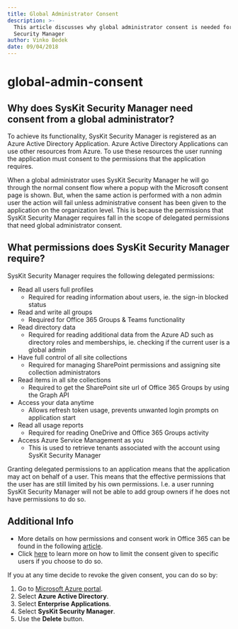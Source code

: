 ```yaml
---
title: Global Administrator Consent
description: >-
  This article discusses why global administrator consent is needed for SysKit
  Security Manager
author: Vinko Bedek
date: 09/04/2018
---
```


# global-admin-consent

## Why does SysKit Security Manager need consent from a global administrator?

To achieve its functionality, SysKit Security Manager is registered as an Azure Active Directory Application. Azure Active Directory Applications can use other resources from Azure. To use these resources the user running the application must consent to the permissions that the application requires.

When a global administrator uses SysKit Security Manager he will go through the normal consent flow where a popup with the Microsoft consent page is shown. But, when the same action is performed with a non admin user the action will fail unless administrative consent has been given to the application on the organization level. This is because the permissions that SysKit Security Manager requires fall in the scope of delegated permissions that need global administrator consent.

## What permissions does SysKit Security Manager require?

SysKit Security Manager requires the following delegated permissions:

* Read all users full profiles
  * Required for reading information about users, ie. the sign-in blocked status
* Read and write all groups
  * Required for Office 365 Groups & Teams functionality
* Read directory data
  * Required for reading additional data from the Azure AD such as directory roles and memberships, ie. checking if the current user is a global admin
* Have full control of all site collections
  * Required for managing SharePoint permissions and assigning site collection administrators
* Read items in all site collections
  * Required to get the SharePoint site url of Office 365 Groups by using the Graph API
* Access your data anytime
  * Allows refresh token usage, prevents unwanted login prompts on application start
* Read all usage reports
  * Required for reading OneDrive and Office 365 Groups activity
* Access Azure Service Management as you
  * This is used to retrieve tenants associated with the account using SysKit Security Manager

Granting delegated permissions to an application means that the application may act on behalf of a user. This means that the effective permissions that the user has are still limited by his own permissions. I.e. a user running SysKit Security Manager will not be able to add group owners if he does not have permissions to do so.

## Additional Info

* More details on how permissions and consent work in Office 365 can be found in the following [article](https://docs.microsoft.com/en-us/azure/active-directory/develop/v2-permissions-and-consent).  
* Click [here](https://docs.microsoft.com/en-us/azure/active-directory/active-directory-applications-guiding-developers-requiring-user-assignment) to learn more on how to limit the consent given to specific users if you choose to do so.

If you at any time decide to revoke the given consent, you can do so by:

1. Go to [Microsoft Azure portal](https://portal.azure.com).
2. Select **Azure Active Directory**.
3. Select **Enterprise Applications**.
4. Select **SysKit Security Manager**.
5. Use the **Delete** button.

